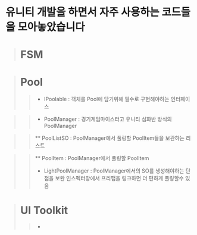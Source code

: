 # 유니티 개발을 하면서 자주 사용하는 코드들을 모아놓았습니다
> # FSM

>
>
> # Pool
>> * IPoolable : 객체를 Pool에 담기위해 필수로 구현해야하는 인터페이스


>> * PoolManager : 경기게임마이스터고 유니티 심화반 방식의 PoolManager

>> ** PoolListSO : PoolManager에서 풀링할 PoolItem들을 보관하는 리스트


>> ** PoolItem : PoolManager에서 풀링할 PoolItem
>>
>>
>> * LightPoolManager : PoolManager에서의 SO를 생성해야하는 단점을 보완 인스펙터창에서 프리팹을 링크하면 더 편하게 풀링할수 있음

>
>   
>
> # UI Toolkit
>> * 
>